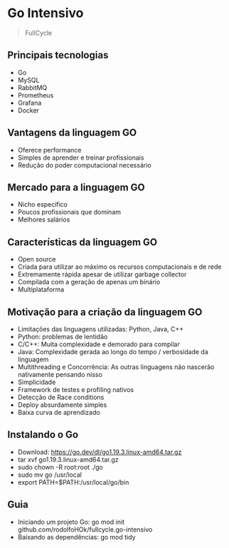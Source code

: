 # Go Intensivo

> FullCycle

## Principais tecnologias

- Go
- MySQL
- RabbitMQ
- Prometheus
- Grafana
- Docker

## Vantagens da linguagem GO

- Oferece performance
- Simples de aprender e treinar profissionais
- Redução do poder computacional necessário

## Mercado para a linguagem GO

- Nicho específico
- Poucos profissionais que dominam
- Melhores salários

## Características da linguagem GO

- Open source
- Criada para utilizar ao máximo os recursos computacionais e de rede
- Extremamente rápida apesar de utilizar garbage collector
- Compilada com a geração de apenas um binário
- Multiplataforma

## Motivação para a criação da linguagem GO

- Limitações das linguagens utilizadas: Python, Java, C++
- Python: problemas de lentidão
- C/C++: Muita complexidade e demorado para compilar
- Java: Complexidade gerada ao longo do tempo / verbosidade da linguagem
- Multithreading e Concorrência: As outras linguagens não nascerão nativamente pensando nisso
- Simplicidade
- Framework de testes e profiling nativos
- Detecção de Race conditions
- Deploy absurdamente simples
- Baixa curva de aprendizado

## Instalando o Go

- Download: https://go.dev/dl/go1.19.3.linux-amd64.tar.gz
- tar xvf go1.19.3.linux-amd64.tar.gz
- sudo chown -R root:root ./go
- sudo mv go /usr/local
- export PATH=$PATH:/usr/local/go/bin

## Guia

- Iniciando um projeto Go: go mod init github.com/rodolfoHOk/fullcycle.go-intensivo
- Baixando as dependências: go mod tidy

